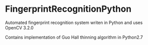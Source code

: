 # FingerprintRecognitionPython

Automated fingerprint recognition system writen in Python and uses OpenCV 3.2.0

Contains implementation of Guo Hall thinning algorithm in Python2.7


